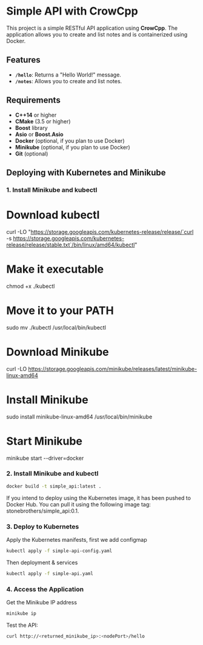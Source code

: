 # Simple API with CrowCpp

This project is a simple RESTful API application using **CrowCpp**. The application allows you to create and list notes and is containerized using Docker.

## Features

- **`/hello`**: Returns a "Hello World!" message.
- **`/notes`**: Allows you to create and list notes.

## Requirements

- **C++14** or higher
- **CMake** (3.5 or higher)
- **Boost** library
- **Asio** or **Boost.Asio**
- **Docker** (optional, if you plan to use Docker)
- **Minikube** (optional, if you plan to use Docker)
- **Git** (optional)

## Deploying with Kubernetes and Minikube

### 1. Install Minikube and kubectl

# Download kubectl
curl -LO "https://storage.googleapis.com/kubernetes-release/release/`curl -s https://storage.googleapis.com/kubernetes-release/release/stable.txt`/bin/linux/amd64/kubectl"

# Make it executable
chmod +x ./kubectl

# Move it to your PATH
sudo mv ./kubectl /usr/local/bin/kubectl

# Download Minikube
curl -LO https://storage.googleapis.com/minikube/releases/latest/minikube-linux-amd64

# Install Minikube
sudo install minikube-linux-amd64 /usr/local/bin/minikube

# Start Minikube
minikube start --driver=docker

### 2. Install Minikube and kubectl
```bash
docker build -t simple_api:latest .
```
If you intend to deploy using the Kubernetes image, it has been pushed to Docker Hub. You can pull it using the following image tag: stonebrothers/simple_api:0.1.

### 3. Deploy to Kubernetes
Apply the Kubernetes manifests, first we add configmap
```bash
kubectl apply -f simple-api-config.yaml
```
Then deployment & services
```bash
kubectl apply -f simple-api.yaml
```
### 4. Access the Application
Get the Minikube IP address
```bash 
minikube ip
```
Test the API:
```bash 
curl http://<returned_minikube_ip>:<nodePort>/hello

```